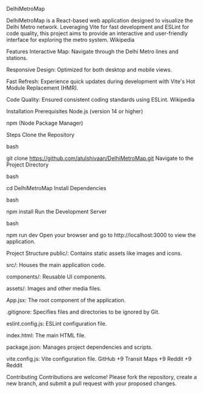 DelhiMetroMap

DelhiMetroMap is a React-based web application designed to visualize the Delhi Metro network. Leveraging Vite for fast development and ESLint for code quality, this project aims to provide an interactive and user-friendly interface for exploring the metro system.
Wikipedia

Features
Interactive Map: Navigate through the Delhi Metro lines and stations.

Responsive Design: Optimized for both desktop and mobile views.

Fast Refresh: Experience quick updates during development with Vite's Hot Module Replacement (HMR).

Code Quality: Ensured consistent coding standards using ESLint.
Wikipedia

Installation
Prerequisites
Node.js (version 14 or higher)

npm (Node Package Manager)

Steps
Clone the Repository

bash


git clone https://github.com/atulshivaan/DelhiMetroMap.git
Navigate to the Project Directory

bash


cd DelhiMetroMap
Install Dependencies

bash


npm install
Run the Development Server

bash


npm run dev
Open your browser and go to http://localhost:3000 to view the application.

Project Structure
public/: Contains static assets like images and icons.

src/: Houses the main application code.

components/: Reusable UI components.

assets/: Images and other media files.

App.jsx: The root component of the application.

.gitignore: Specifies files and directories to be ignored by Git.

eslint.config.js: ESLint configuration file.

index.html: The main HTML file.

package.json: Manages project dependencies and scripts.

vite.config.js: Vite configuration file.
GitHub
+9
Transit Maps
+9
Reddit
+9
Reddit

Contributing
Contributions are welcome! Please fork the repository, create a new branch, and submit a pull request with your proposed changes.
